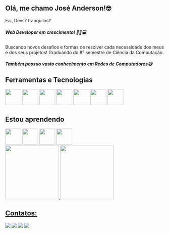 

<!--
**jose-andersonjr/jose-andersonjr** is a ✨ _special_ ✨ repository because its `README.md` (this file) appears on your GitHub profile.

Here are some ideas to get you started:

- 🔭 I’m currently working on ...
- 🌱 I’m currently learning ...
- 👯 I’m looking to collaborate on ...
- 🤔 I’m looking for help with ...
- 💬 Ask me about ...
- 📫 How to reach me: ...
- 😄 Pronouns: ...
- ⚡ Fun fact: ...
-->
## Olá, me chamo José Anderson!🤓
Eai, Devs? tranquilos?
##### Web Developer em crescimento! 👨‍💻💻
Buscando novos desafios e formas de resolver cada necessidade dos meus e dos seus projetos!
Graduando do 8° semestre de Ciência da Computação.
##### Também possuo vasto conhecimento em Redes de Computadores😃
 
## Ferramentas e Tecnologias
<img src="https://cdn.jsdelivr.net/gh/devicons/devicon/icons/ubuntu/ubuntu-plain-wordmark.svg" width="50" height="50"/> <img src="https://cdn.jsdelivr.net/gh/devicons/devicon/icons/git/git-original.svg" width="50" height="50"/> <img src="https://cdn.jsdelivr.net/gh/devicons/devicon/icons/python/python-original.svg" width="50" height="50"/> <img src="https://cdn.jsdelivr.net/gh/devicons/devicon/icons/django/django-plain-wordmark.svg" width="50" height="50"/> <img src="https://cdn.jsdelivr.net/gh/devicons/devicon/icons/html5/html5-original.svg" width="50" height="50"/> <img src="https://cdn.jsdelivr.net/gh/devicons/devicon/icons/css3/css3-original.svg" width="50" height="50"/> <img src="https://cdn.jsdelivr.net/gh/devicons/devicon/icons/arduino/arduino-original-wordmark.svg" width="50" height="50"/>
          
          
          
           
          
## Estou aprendendo    
<img src="https://img.icons8.com/color/48/000000/bootstrap.png" width="50" height="50"/>
<img src="https://cdn.jsdelivr.net/gh/devicons/devicon/icons/javascript/javascript-original.svg" width="50" height="50"/> <img src="https://cdn.jsdelivr.net/gh/devicons/devicon/icons/react/react-original-wordmark.svg" width="50" height="50"/>
<img src="https://img.icons8.com/color/48/000000/java-coffee-cup-logo--v1.png" width="50" height="50"/>
     
<div>
<a href="https://github.com/jose-andersonjr">
<img height="170em" src="https://github-readme-stats.vercel.app/api/top-langs/?username=jose-andersonjr&layout=compact&langs_count=7&theme=dracula"/>
<img height="170em" src="https://github-readme-stats.vercel.app/api?username=jose-andersonjr&show_icons=true&theme=dracula&include_all_commits=true&count_private=true"/>
</div>
  
## Contatos:

<div>
<a href="https://instagram.com/mikenzuo" target="_blank"><img src="https://img.shields.io/badge/-Instagram-%23E4405F?style=for-the-badge&logo=instagram&logoColor=white" target="_blank"></a>
<a href="https://www.twitch.tv/mikenzuo" target="_blank"><img src="https://img.shields.io/badge/Twitch-9146FF?style=for-the-badge&logo=twitch&logoColor=white" target="_blank"></a>
<a href = "mailto:jose.andersonjr2@gmail.com"><img src="https://img.shields.io/badge/Gmail-D14836?style=for-the-badge&logo=gmail&logoColor=white" target="_blank"></a>
<a href="https://www.linkedin.com/in/jose-andersonjr" target="_blank"><img src="https://img.shields.io/badge/-LinkedIn-%230077B5?style=for-the-badge&logo=linkedin&logoColor=white" target="_blank"></a>   
</div>
